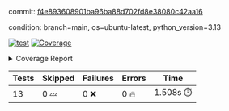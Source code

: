 commit: [f4e893608901ba96ba88d702fd8e38080c42aa16](https://github.com/rcmdnk/dynamic-typer/tree/f4e893608901ba96ba88d702fd8e38080c42aa16)

condition: branch=main, os=ubuntu-latest, python_version=3.13

[![test](https://github.com/rcmdnk/dynamic-typer/actions/workflows/test.yml/badge.svg)](https://github.com/rcmdnk/dynamic-typer/actions/runs/16279334222)
<a href="https://github.com/rcmdnk/dynamic-typer/blob/f4e893608901ba96ba88d702fd8e38080c42aa16/README.md"><img alt="Coverage" src="https://img.shields.io/badge/Coverage-98%25-brightgreen.svg" /></a><details><summary>Coverage Report </summary><table><tr><th>File</th><th>Stmts</th><th>Miss</th><th>Cover</th><th>Missing</th></tr><tbody><tr><td colspan="5"><b>src/dynamic_typer</b></td></tr><tr><td>&nbsp; &nbsp;<a href="https://github.com/rcmdnk/dynamic-typer/blob/f4e893608901ba96ba88d702fd8e38080c42aa16/src/dynamic_typer/dynamic_typer.py">dynamic_typer.py</a></td><td>78</td><td>2</td><td>97%</td><td><a href="https://github.com/rcmdnk/dynamic-typer/blob/f4e893608901ba96ba88d702fd8e38080c42aa16/src/dynamic_typer/dynamic_typer.py#L63">63</a>, <a href="https://github.com/rcmdnk/dynamic-typer/blob/f4e893608901ba96ba88d702fd8e38080c42aa16/src/dynamic_typer/dynamic_typer.py#L161">161</a></td></tr><tr><td><b>TOTAL</b></td><td><b>83</b></td><td><b>2</b></td><td><b>98%</b></td><td>&nbsp;</td></tr></tbody></table></details>

| Tests | Skipped | Failures | Errors | Time |
| ----- | ------- | -------- | -------- | ------------------ |
| 13 | 0 :zzz: | 0 :x: | 0 :fire: | 1.508s :stopwatch: |

